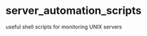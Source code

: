 server_automation_scripts
=========================

useful shell scripts for monitoring UNIX servers
